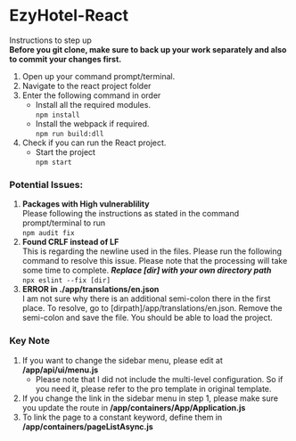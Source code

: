 # EzyHotel-React
Instructions to step up  
**Before you git clone, make sure to back up your work separately and also to commit your changes first.**
1. Open up your command prompt/terminal.  
2. Navigate to the react project folder  
3. Enter the following command in order
   - Install all the required modules.  
      ``npm install ``   
   - Install the webpack if required.  
      ``npm run build:dll``  
4. Check if you can run the React project.
   - Start the project  
   ``npm start``

### Potential Issues:
1. **Packages with High vulnerablility**  
Please following the instructions as stated in the command prompt/terminal to run  
``npm audit fix``  
2. **Found CRLF instead of LF**  
This is regarding the newline used in the files. Please run the following command to resolve this issue. Please note that the processing will take some time to complete. __*Replace [dir] with your own directory path*__    
``npx eslint --fix [dir]``  
3. **ERROR in ./app/translations/en.json**  
I am not sure why there is an additional semi-colon there in the first place. To resolve, go to [dirpath]/app/translations/en.json. Remove the semi-colon and save the file. You should be able to load the project.

### Key Note
1. If you want to change the sidebar menu, please edit at **/app/api/ui/menu.js**
   - Please note that I did not include the multi-level configuration. So if you need it, please refer to the pro      template in original template.
2. If you change the link in the sidebar menu in step 1, please make sure you update the route in **/app/containers/App/Application.js**  
3. To link the page to a constant keyword, define them in **/app/containers/pageListAsync.js**   
